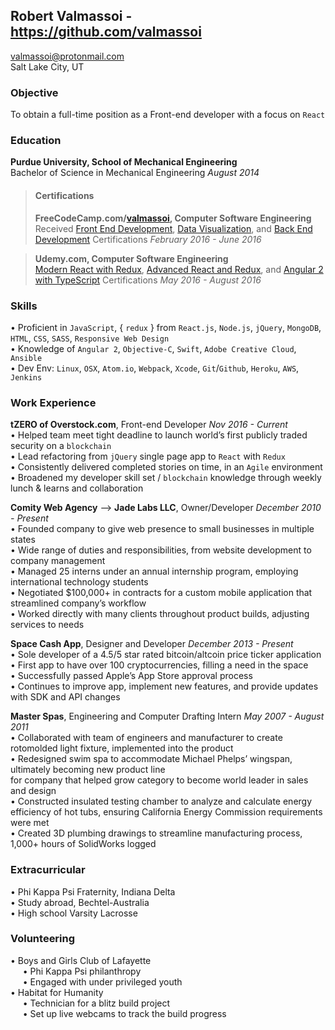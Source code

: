 ## Robert Valmassoi - https://github.com/valmassoi
[valmassoi@protonmail.com](mailto:valmassoi@protonmail.com)  
Salt Lake City, UT

### Objective
To obtain a full-time position as a Front-end developer with a focus on `React`

### Education
**Purdue University, School of Mechanical Engineering**  
Bachelor of Science in Mechanical Engineering *August 2014*  

> #### Certifications
> **FreeCodeCamp.com/[valmassoi](https://www.freecodecamp.com/valmassoi), Computer Software Engineering**  
> Received [Front End Development](https://www.freecodecamp.com/valmassoi/front-end-certification), [Data Visualization](https://www.freecodecamp.com/valmassoi/data-visualization-certification), and [Back End Development](https://www.freecodecamp.com/valmassoi/back-end-certification) Certifications *February 2016 - June 2016*  

> **Udemy.com, Computer Software Engineering**  
> [Modern React with Redux](https://www.udemy.com/certificate/UC-QESJIVSD/), [Advanced React and Redux](https://www.udemy.com/certificate/UC-8IW4O5O5/), and [Angular 2 with TypeScript](https://www.udemy.com/certificate/UC-564D51CX/) Certifications *May 2016 - August 2016*  

### Skills
• Proficient in `JavaScript`, { `redux` } from `React.js`, `Node.js`, `jQuery`, `MongoDB`, `HTML`, `CSS`, `SASS`, `Responsive Web Design`  
• Knowledge of `Angular 2`, `Objective-C`, `Swift`, `Adobe Creative Cloud`, `Ansible`  
• Dev Env: `Linux`, `OSX`, `Atom.io`, `Webpack`,  `Xcode`, `Git`/`Github`, `Heroku`, `AWS`, `Jenkins`  

### Work Experience
**tZERO of Overstock.com**, Front-end Developer *Nov 2016 - Current*  
• Helped team meet tight deadline to launch world’s first publicly traded security on a `blockchain`  
• Lead refactoring from `jQuery` single page app to `React` with `Redux`  
• Consistently delivered completed stories on time, in an `Agile` environment  
• Broadened my developer skill set / `blockchain` knowledge through weekly lunch & learns and collaboration

**Comity Web Agency** --> **Jade Labs LLC**, Owner/Developer *December 2010 - Present*  
• Founded company to give web presence to small businesses in multiple states  
• Wide range of duties and responsibilities, from website development to company management  
• Managed 25 interns under an annual internship program, employing international technology students  
• Negotiated $100,000+ in contracts for a custom mobile application that streamlined company’s workflow  
• Worked directly with many clients throughout product builds, adjusting services to needs

**Space Cash App**, Designer and Developer *December 2013 - Present*  
• Sole developer of a 4.5/5 star rated bitcoin/altcoin price ticker application  
• First app to have over 100 cryptocurrencies, filling a need in the space  
• Successfully passed Apple’s App Store approval process  
• Continues to improve app, implement new features, and provide updates with SDK and API changes

**Master Spas**, Engineering and Computer Drafting Intern *May 2007 - August 2011*  
• Collaborated with team of engineers and manufacturer to create rotomolded light fixture, implemented into the product  
• Redesigned swim spa to accommodate Michael Phelps’ wingspan, ultimately becoming new product line  
for company that helped grow category to become world leader in sales and design  
• Constructed insulated testing chamber to analyze and calculate energy efficiency of hot tubs, ensuring California Energy Commission requirements were met  
• Created 3D plumbing drawings to streamline manufacturing process, 1,000+ hours of SolidWorks logged

### Extracurricular
• Phi Kappa Psi Fraternity, Indiana Delta  
• Study abroad, Bechtel-Australia  
• High school Varsity Lacrosse

### Volunteering
• Boys and Girls Club of Lafayette  
&nbsp;&nbsp;&nbsp;&nbsp;&nbsp;• Phi Kappa Psi philanthropy  
&nbsp;&nbsp;&nbsp;&nbsp;&nbsp;• Engaged with under privileged youth  
• Habitat for Humanity  
&nbsp;&nbsp;&nbsp;&nbsp;&nbsp;• Technician for a blitz build project  
&nbsp;&nbsp;&nbsp;&nbsp;&nbsp;• Set up live webcams to track the build progress
